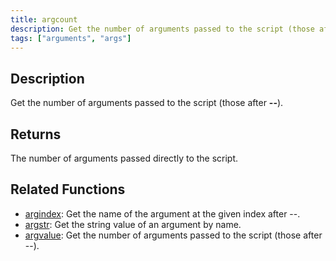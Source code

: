 ```yaml
---
title: argcount
description: Get the number of arguments passed to the script (those after --).
tags: ["arguments", "args"]
---
```


## Description

Get the number of arguments passed to the script (those after **--**).

## Returns

The number of arguments passed directly to the script.

## Related Functions

- [argindex](argindex): Get the name of the argument at the given index after --.
- [argstr](argstr): Get the string value of an argument by name.
- [argvalue](argvalue): Get the number of arguments passed to the script (those after --).
